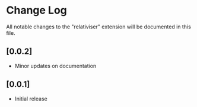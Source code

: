 # Change Log

All notable changes to the "relativiser" extension will be documented in this file.

## [0.0.2]

- Minor updates on documentation

## [0.0.1]

- Initial release
